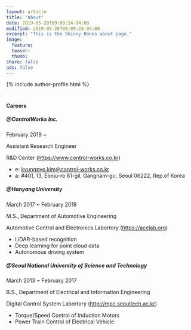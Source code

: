```yaml
---
layout: article
title: "About"
date: 2019-05-28T09:09:24-04:00
modified: 2019-05-28T09:09:24-04:00
excerpt: "This is the Skinny Bones about page."
image:
  feature:
  teaser:
  thumb:
share: false
ads: false
---
```


{% include author-profile.html %}


#
#### Careers
##### @ControlWorks Inc.

February 2019 ~ 

Assistant Research Engineer

R&D Center (https://www.control-works.co.kr)
* e: kyungpyo.kim@control-works.co.kr
* a: #401, 13, Eonju-ro 81-gil, Gangnam-gu, Seoul 06222, Rep.of Korea 


##### @Hanyang University

March 2017 ~ February 2019

M.S., Department of Automotive Engineering

Automotive Control and Electronics Labortory (https://acelab.org)
 * LiDAR-based recognition
 * Deep learning for point cloud data
 * Autonomous driving system

##### @Seoul National University of Science and Technology

March 2013 ~ February 2017

B.S., Department of Electrical and Information Engineering

Digital Control System Labortory (http://mpc.seoultech.ac.kr)
 * Torque/Speed Control of Induction Motors
 * Power Train Control of Electrical Vehicle